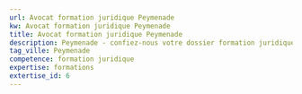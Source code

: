 ```yaml
---
url: Avocat formation juridique Peymenade
kw: Avocat formation juridique Peymenade
title: Avocat formation juridique Peymenade
description: Peymenade - confiez-nous votre dossier formation juridique
tag_ville: Peymenade
competence: formation juridique
expertise: formations
extertise_id: 6
---
```


